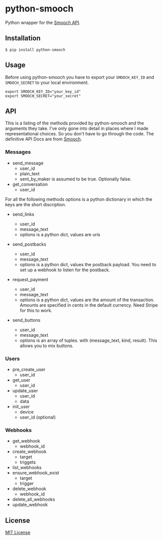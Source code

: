 # python-smooch
Python wrapper for the [Smooch API](http://docs.smooch.io/rest).


## Installation

```
$ pip install python-smooch
```

## Usage
Before using python-smooch you have to export your `SMOOCH_KEY_ID` and `SMOOCH_SECRET`
to your local environment.

```
export SMOOCH_KEY_ID="your_key_id"
export SMOOCH_SECRET="your_secret"
```

## API

This is a listing of the methods provided by python-smooch and the arguments they take.
I've only gone into detail in places where I made representational choices. So you don't have to go
through the code. The definitive API Docs are from [Smooch](http://docs.smooch.io/rest).

### Messages

* send_message
    * user_id
    * plain_text
    * sent_by_maker is assumed to be true. Optionally false.
* get_conversation
    * user_id

For all the following methods options is a python dictionary in which the keys are the short discription.
* send_links
    * user_id
    * message_text
    * options is a python dict, values are uris
* send_postbacks
    * user_id
    * message_text
    * options is a python dict, values the postback payload. You need to set up a webhook to listen for the postback.
* request_payment
    * user_id
    * message_text
    * options is a python dict, values are the amount of the transaction. Amounts are specified in cents in the default currency. Need Stripe for this to work.

* send_buttons
    * user_id
    * message_text
    * options is an array of tuples. with (message_text, kind, result). This allows you to mix buttons.

### Users

* pre_create_user
    * user_id
* get_user
    * user_id
* update_user
    * user_id
    * data
* init_user
    * device
    * user_id (optional)

### Webhooks

* get_webhook
    * webhook_id
* create_webhook
    * target
    * triggets
* list_webhooks
* ensure_webhook_exist
    * target
    * trigger
* delete_webhook
    * webhook_id
* delete_all_webhooks
* update_webhook

## License

[MIT License](https://opensource.org/licenses/MIT)